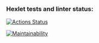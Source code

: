 ### Hexlet tests and linter status:
[![Actions Status](https://github.com/Brayan-Cassaleth/python-project-140/actions/workflows/hexlet-check.yml/badge.svg)](https://github.com/Brayan-Cassaleth/python-project-140/actions)

[![Maintainability](https://qlty.sh/gh/Brayan-Cassaleth/projects/python-project-140/badges/maintainability.svg)](https://qlty.sh/gh/Brayan-Cassaleth/projects/python-project-140)
